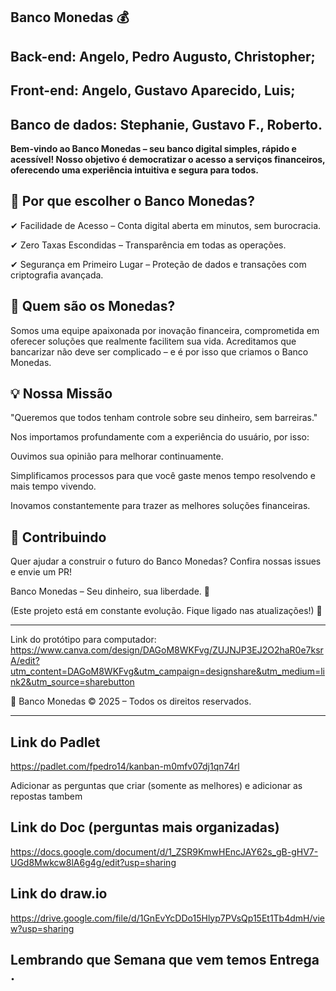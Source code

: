 ## Banco Monedas 💰


## Back-end: Angelo, Pedro Augusto, Christopher;
## Front-end: Angelo, Gustavo Aparecido, Luis;
## Banco de dados: Stephanie, Gustavo F., Roberto.


**Bem-vindo ao Banco Monedas – seu banco digital simples, rápido e acessível! Nosso objetivo é democratizar o acesso a serviços financeiros, oferecendo uma experiência intuitiva e segura para todos.** 

## 🌟 Por que escolher o Banco Monedas?

✔ Facilidade de Acesso – Conta digital aberta em minutos, sem burocracia.

✔ Zero Taxas Escondidas – Transparência em todas as operações.

✔ Segurança em Primeiro Lugar – Proteção de dados e transações com criptografia avançada.

## 🚀 Quem são os Monedas?

Somos uma equipe apaixonada por inovação financeira, comprometida em oferecer soluções que realmente facilitem sua vida. Acreditamos que bancarizar não deve ser complicado – e é por isso que criamos o Banco Monedas.

## 💡 Nossa Missão

"Queremos que todos tenham controle sobre seu dinheiro, sem barreiras."

Nos importamos profundamente com a experiência do usuário, por isso:

Ouvimos sua opinião para melhorar continuamente.

Simplificamos processos para que você gaste menos tempo resolvendo e mais tempo vivendo.

Inovamos constantemente para trazer as melhores soluções financeiras.


## 🤝 Contribuindo

Quer ajudar a construir o futuro do Banco Monedas? Confira nossas issues e envie um PR!

Banco Monedas – Seu dinheiro, sua liberdade. 💙

(Este projeto está em constante evolução. Fique ligado nas atualizações!) 🚀

----------------

Link do protótipo para computador: https://www.canva.com/design/DAGoM8WKFvg/ZUJNJP3EJ2O2haR0e7ksrA/edit?utm_content=DAGoM8WKFvg&utm_campaign=designshare&utm_medium=link2&utm_source=sharebutton

🔐 Banco Monedas © 2025 – Todos os direitos reservados.

---------------

## Link do Padlet

https://padlet.com/fpedro14/kanban-m0mfv07dj1qn74rl

   Adicionar as perguntas que criar (somente as melhores)
   e adicionar as repostas tambem

## Link do Doc (perguntas mais organizadas)

https://docs.google.com/document/d/1_ZSR9KmwHEncJAY62s_gB-gHV7-UGd8Mwkcw8lA6g4g/edit?usp=sharing

## Link do draw.io

https://drive.google.com/file/d/1GnEvYcDDo15Hlyp7PVsQp15Et1Tb4dmH/view?usp=sharing

## Lembrando que Semana que vem temos Entrega .

